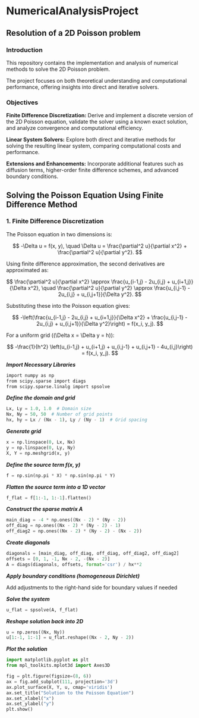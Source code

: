 # NumericalAnalysisProject
## Resolution of a 2D Poisson problem 
### Introduction

This repository contains the implementation and analysis of numerical methods to solve the 2D Poisson problem.  

The project focuses on both theoretical understanding and computational performance, offering insights into direct and iterative solvers.

### Objectives 

**Finite Difference Discretization:** Derive and implement a discrete version of the 2D Poisson equation, validate the solver using a known exact solution, and analyze convergence and computational efficiency.

**Linear System Solvers:** Explore both direct and iterative methods for solving the resulting linear system, comparing computational costs and performance.

**Extensions and Enhancements:** Incorporate additional features such as diffusion terms, higher-order finite difference schemes, and advanced boundary conditions.


## Solving the Poisson Equation Using Finite Difference Method

### 1. Finite Difference Discretization

The Poisson equation in two dimensions is:

$$
-\Delta u = f(x, y), \quad \Delta u = \frac{\partial^2 u}{\partial x^2} + \frac{\partial^2 u}{\partial y^2}.
$$

Using finite difference approximation, the second derivatives are approximated as:

$$
\frac{\partial^2 u}{\partial x^2} \approx \frac{u_{i-1,j} - 2u_{i,j} + u_{i+1,j}}{\Delta x^2}, \quad
\frac{\partial^2 u}{\partial y^2} \approx \frac{u_{i,j-1} - 2u_{i,j} + u_{i,j+1}}{\Delta y^2}.
$$

Substituting these into the Poisson equation gives:

$$
-\left(\frac{u_{i-1,j} - 2u_{i,j} + u_{i+1,j}}{\Delta x^2} + \frac{u_{i,j-1} - 2u_{i,j} + u_{i,j+1}}{\Delta y^2}\right) = f(x_i, y_j).
$$

For a uniform grid (\(\Delta x = \Delta y = h\)):

$$
-\frac{1}{h^2} \left(u_{i-1,j} + u_{i+1,j} + u_{i,j-1} + u_{i,j+1} - 4u_{i,j}\right) = f(x_i, y_j).
$$

***Import Necessary Libraries***
```bash
import numpy as np
from scipy.sparse import diags
from scipy.sparse.linalg import spsolve
```
***Define the domain and grid***
```python
Lx, Ly = 1.0, 1.0  # Domain size
Nx, Ny = 50, 50  # Number of grid points
hx, hy = Lx / (Nx - 1), Ly / (Ny - 1)  # Grid spacing
```
***Generate grid***
```python
x = np.linspace(0, Lx, Nx)
y = np.linspace(0, Ly, Ny)
X, Y = np.meshgrid(x, y)
```
***Define the source term f(x, y)***
```python
f = np.sin(np.pi * X) * np.sin(np.pi * Y)
```
***Flatten the source term into a 1D vector***
```python
f_flat = f[1:-1, 1:-1].flatten()
```
***Construct the sparse matrix A*** 
```python
main_diag = -4 * np.ones((Nx - 2) * (Ny - 2))
off_diag = np.ones((Nx - 2) * (Ny - 2) - 1)
off_diag2 = np.ones((Nx - 2) * (Ny - 2) - (Nx - 2))
```
***Create diagonals***
```python
diagonals = [main_diag, off_diag, off_diag, off_diag2, off_diag2]
offsets = [0, 1, -1, Nx - 2, -(Nx - 2)]
A = diags(diagonals, offsets, format='csr') / hx**2
```
***Apply boundary conditions (homogeneous Dirichlet)***

Add adjustments to the right-hand side for boundary values if needed

***Solve the system*** 
```python
u_flat = spsolve(A, f_flat)
```
***Reshape solution back into 2D***
```python
u = np.zeros((Nx, Ny))
u[1:-1, 1:-1] = u_flat.reshape((Nx - 2, Ny - 2))
```
***Plot the solution***
```python
import matplotlib.pyplot as plt
from mpl_toolkits.mplot3d import Axes3D

fig = plt.figure(figsize=(8, 6))
ax = fig.add_subplot(111, projection='3d')
ax.plot_surface(X, Y, u, cmap='viridis')
ax.set_title("Solution to the Poisson Equation")
ax.set_xlabel("x")
ax.set_ylabel("y")
plt.show()
```
